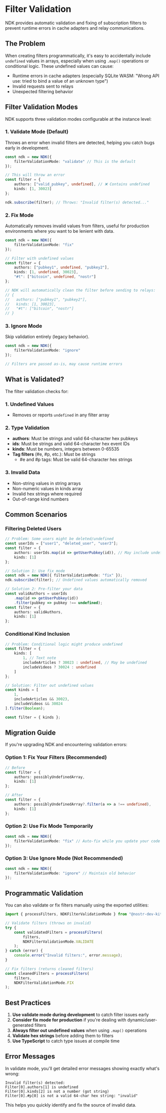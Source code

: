 # Filter Validation

NDK provides automatic validation and fixing of subscription filters to prevent runtime errors in cache adapters and
relay communications.

## The Problem

When creating filters programmatically, it's easy to accidentally include `undefined` values in arrays, especially when
using `.map()` operations or conditional logic. These undefined values can cause:

- Runtime errors in cache adapters (especially SQLite WASM: "Wrong API use: tried to bind a value of an unknown type")
- Invalid requests sent to relays
- Unexpected filtering behavior

## Filter Validation Modes

NDK supports three validation modes configurable at the instance level:

### 1. Validate Mode (Default)

Throws an error when invalid filters are detected, helping you catch bugs early in development.

```typescript
const ndk = new NDK({
    filterValidationMode: "validate" // This is the default
});

// This will throw an error
const filter = {
    authors: ["valid_pubkey", undefined], // ❌ Contains undefined
    kinds: [1, 30023]
};

ndk.subscribe(filter); // Throws: "Invalid filter(s) detected..."
```

### 2. Fix Mode

Automatically removes invalid values from filters, useful for production environments where you want to be lenient with
data.

```typescript
const ndk = new NDK({
    filterValidationMode: "fix"
});

// Filter with undefined values
const filter = {
    authors: ["pubkey1", undefined, "pubkey2"],
    kinds: [1, undefined, 30023],
    "#t": ["bitcoin", undefined, "nostr"]
};

// NDK will automatically clean the filter before sending to relays:
// {
//   authors: ["pubkey1", "pubkey2"],
//   kinds: [1, 30023],
//   "#t": ["bitcoin", "nostr"]
// }
```

### 3. Ignore Mode

Skip validation entirely (legacy behavior).

```typescript
const ndk = new NDK({
    filterValidationMode: "ignore"
});

// Filters are passed as-is, may cause runtime errors
```

## What is Validated?

The filter validation checks for:

### 1. Undefined Values

- Removes or reports `undefined` in any filter array

### 2. Type Validation

- **authors**: Must be strings and valid 64-character hex pubkeys
- **ids**: Must be strings and valid 64-character hex event IDs
- **kinds**: Must be numbers, integers between 0-65535
- **Tag filters** (#e, #p, etc.): Must be strings
    - #e and #p tags: Must be valid 64-character hex strings

### 3. Invalid Data

- Non-string values in string arrays
- Non-numeric values in kinds array
- Invalid hex strings where required
- Out-of-range kind numbers

## Common Scenarios

### Filtering Deleted Users

```typescript
// Problem: Some users might be deleted/undefined
const userIds = ["user1", "deleted_user", "user3"];
const filter = {
    authors: userIds.map(id => getUserPubkey(id)), // May include undefined
    kinds: [1]
};

// Solution 1: Use fix mode
const ndk = new NDK({ filterValidationMode: "fix" });
ndk.subscribe(filter); // Undefined values automatically removed

// Solution 2: Pre-filter your data
const validAuthors = userIds
    .map(id => getUserPubkey(id))
    .filter(pubkey => pubkey !== undefined);
const filter = {
    authors: validAuthors,
    kinds: [1]
};
```

### Conditional Kind Inclusion

```typescript
// Problem: Conditional logic might produce undefined
const filter = {
    kinds: [
        1, // Text note
        includeArticles ? 30023 : undefined, // May be undefined
        includeVideos ? 30024 : undefined
    ]
};

// Solution: Filter out undefined values
const kinds = [
    1,
    includeArticles && 30023,
    includeVideos && 30024
].filter(Boolean);

const filter = { kinds };
```

## Migration Guide

If you're upgrading NDK and encountering validation errors:

### Option 1: Fix Your Filters (Recommended)

```typescript
// Before
const filter = {
    authors: possiblyUndefinedArray,
    kinds: [1]
};

// After
const filter = {
    authors: possiblyUndefinedArray?.filter(a => a !== undefined),
    kinds: [1]
};
```

### Option 2: Use Fix Mode Temporarily

```typescript
const ndk = new NDK({
    filterValidationMode: "fix" // Auto-fix while you update your code
});
```

### Option 3: Use Ignore Mode (Not Recommended)

```typescript
const ndk = new NDK({
    filterValidationMode: "ignore" // Maintain old behavior
});
```

## Programmatic Validation

You can also validate or fix filters manually using the exported utilities:

```typescript
import { processFilters, NDKFilterValidationMode } from "@nostr-dev-kit/ndk";

// Validate filters (throws on invalid)
try {
    const validatedFilters = processFilters(
        filters,
        NDKFilterValidationMode.VALIDATE
    );
} catch (error) {
    console.error("Invalid filters:", error.message);
}

// Fix filters (returns cleaned filters)
const cleanedFilters = processFilters(
    filters,
    NDKFilterValidationMode.FIX
);
```

## Best Practices

1. **Use validate mode during development** to catch filter issues early
2. **Consider fix mode for production** if you're dealing with dynamic/user-generated filters
3. **Always filter out undefined values** when using `.map()` operations
4. **Validate hex strings** before adding them to filters
5. **Use TypeScript** to catch type issues at compile time

## Error Messages

In validate mode, you'll get detailed error messages showing exactly what's wrong:

```
Invalid filter(s) detected:
Filter[0].authors[1] is undefined
Filter[0].kinds[2] is not a number (got string)
Filter[0].#p[0] is not a valid 64-char hex string: "invalid"
```

This helps you quickly identify and fix the source of invalid data.